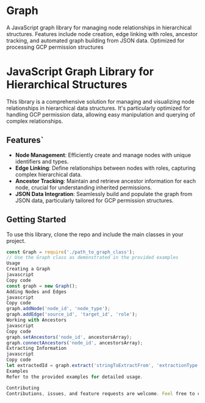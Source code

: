 # Graph
A JavaScript graph library for managing node relationships in hierarchical structures. Features include node creation, edge linking with roles, ancestor tracking, and automated graph building from JSON data. Optimized for processing GCP permission structures

# JavaScript Graph Library for Hierarchical Structures

This library is a comprehensive solution for managing and visualizing node relationships in hierarchical data structures. It's particularly optimized for handling GCP permission data, allowing easy manipulation and querying of complex relationships.

## Features`

- **Node Management**: Efficiently create and manage nodes with unique identifiers and types.
- **Edge Linking**: Define relationships between nodes with roles, capturing complex hierarchical data.
- **Ancestor Tracking**: Maintain and retrieve ancestor information for each node, crucial for understanding inherited permissions.
- **JSON Data Integration**: Seamlessly build and populate the graph from JSON data, particularly tailored for GCP permission structures.

## Getting Started

To use this library, clone the repo and include the main classes in your project.

```javascript
const Graph = require('./path_to_graph_class');
// Use the Graph class as demonstrated in the provided examples
Usage
Creating a Graph
javascript
Copy code
const graph = new Graph();
Adding Nodes and Edges
javascript
Copy code
graph.addNode('node_id', 'node_type');
graph.addEdge('source_id', 'target_id', 'role');
Working with Ancestors
javascript
Copy code
graph.setAncestors('node_id', ancestorsArray);
graph.connectAncestors('node_id', ancestorsArray);
Extracting Information
javascript
Copy code
let extractedId = graph.extract('stringToExtractFrom', 'extractionType');
Examples
Refer to the provided examples for detailed usage.

Contributing
Contributions, issues, and feature requests are welcome. Feel free to check issues page for open issues or submit new ones.
